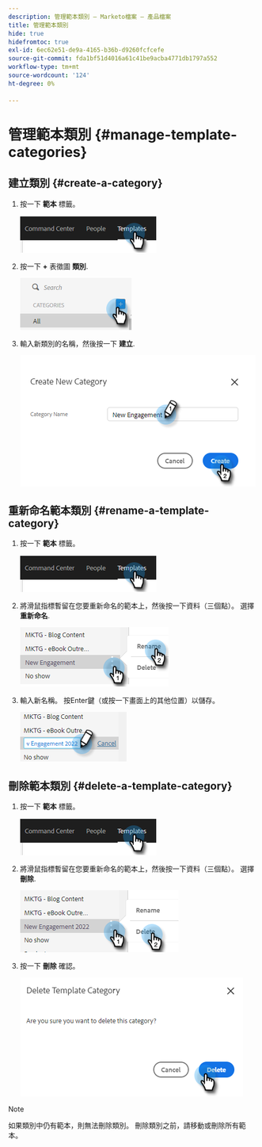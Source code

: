 ```yaml
---
description: 管理範本類別 — Marketo檔案 — 產品檔案
title: 管理範本類別
hide: true
hidefromtoc: true
exl-id: 6ec62e51-de9a-4165-b36b-d9260fcfcefe
source-git-commit: fda1bf51d4016a61c41be9acba4771db1797a552
workflow-type: tm+mt
source-wordcount: '124'
ht-degree: 0%

---
```


# 管理範本類別 {#manage-template-categories}

## 建立類別 {#create-a-category}

1. 按一下 **範本** 標籤。

   ![](assets/manage-template-categories-1.png)

1. 按一下 **+** 表徵圖 **類別**.

   ![](assets/manage-template-categories-2.png)

1. 輸入新類別的名稱，然後按一下 **建立**.

   ![](assets/manage-template-categories-3.png)

## 重新命名範本類別 {#rename-a-template-category}

1. 按一下 **範本** 標籤。

   ![](assets/manage-template-categories-4.png)

1. 將滑鼠指標暫留在您要重新命名的範本上，然後按一下資料（三個點）。 選擇 **重新命名**.

   ![](assets/manage-template-categories-5.png)

1. 輸入新名稱。 按Enter鍵（或按一下畫面上的其他位置）以儲存。

   ![](assets/manage-template-categories-6.png)

## 刪除範本類別 {#delete-a-template-category}

1. 按一下 **範本** 標籤。

   ![](assets/manage-template-categories-7.png)

1. 將滑鼠指標暫留在您要重新命名的範本上，然後按一下資料（三個點）。 選擇 **刪除**.

   ![](assets/manage-template-categories-8.png)

1. 按一下 **刪除** 確認。

   ![](assets/manage-template-categories-9.png)

>[!NOTE]
>
>如果類別中仍有範本，則無法刪除類別。 刪除類別之前，請移動或刪除所有範本。
